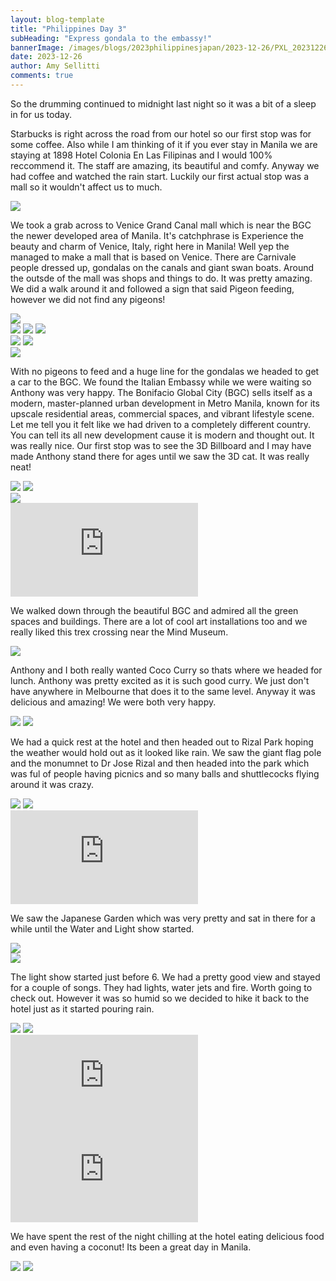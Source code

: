 ```yaml
---
layout: blog-template
title: "Philippines Day 3"
subHeading: "Express gondala to the embassy!"
bannerImage: /images/blogs/2023philippinesjapan/2023-12-26/PXL_20231226_045738843.MP_1.jpg_compressed.JPEG
date: 2023-12-26
author: Amy Sellitti
comments: true
---
```

So the drumming continued to midnight last night so it was a bit of a sleep in for us today. 

Starbucks is right across the road from our hotel so our first stop was for some coffee. Also while I am thinking of it if you ever stay in Manila we are staying at 1898 Hotel Colonia En Las Filipinas and I would 100% reccommend it. The staff are amazing, its beautiful and comfy. Anyway we had coffee and watched the rain start. Luckily our first actual stop was a mall so it wouldn't affect us to much.

<div class="center-image"><img src="/images/blogs/2023philippinesjapan/2023-12-26/PXL_20231226_031526151.MP.jpg_compressed.JPEG" /></div>

We took a grab across to Venice Grand Canal mall which is near the BGC the newer developed area of Manila. It's catchphrase is Experience the beauty and charm of Venice, Italy, right here in Manila! Well yep the managed to make a mall that is based on Venice. There are Carnivale people dressed up, gondalas on the canals and giant swan boats. Around the outsde of the mall was shops and things to do. It was pretty amazing. We did a walk around it and followed a sign that said Pigeon feeding, however we did not find any pigeons!

<div class="center-image"><img src="/images/blogs/2023philippinesjapan/2023-12-26/PXL_20231226_045317813.MP.jpg_compressed.JPEG" /></div>
<div class="grid-1l-2w">
  <img src="/images/blogs/2023philippinesjapan/2023-12-26/PXL_20231226_045133215.jpg_compressed.JPEG"/>
  <img src="/images/blogs/2023philippinesjapan/2023-12-26/PXL_20231226_045738843.MP_1.jpg_compressed.JPEG"/>
  <img src="/images/blogs/2023philippinesjapan/2023-12-26/PXL_20231226_045746221.jpg_compressed.JPEG"/>
</div>
<div class="grid-2c">
  <img src="/images/blogs/2023philippinesjapan/2023-12-26/PXL_20231226_045521386.jpg_compressed.JPEG"/>
  <img src="/images/blogs/2023philippinesjapan/2023-12-26/PXL_20231226_045234561.jpg_compressed.JPEG"/>
</div>
<div class="center-image"><img src="/images/blogs/2023philippinesjapan/2023-12-26/PXL_20231226_050333144.jpg_compressed.JPEG" /></div>

With no pigeons to feed and a huge line for the gondalas we headed to get a car to the BGC. We found the Italian Embassy while we were waiting so Anthony was very happy. The Bonifacio Global City (BGC)  sells itself as a modern, master-planned urban development in Metro Manila, known for its upscale residential areas, commercial spaces, and vibrant lifestyle scene. Let me tell you it felt like we had driven to a completely different country. You can tell its all new development cause it is modern and thought out. It was really nice. Our first stop was to see the 3D Billboard and I may have made Anthony stand there for ages until we saw the 3D cat. It was really neat!

<div class="grid-2c">
  <img src="/images/blogs/2023philippinesjapan/2023-12-26/PXL_20231226_055117488.jpg_compressed.JPEG"/>
  <img src="/images/blogs/2023philippinesjapan/2023-12-26/PXL_20231226_055153312.jpg_compressed.JPEG"/>
</div>
<div class="center-image"><img src="/images/blogs/2023philippinesjapan/2023-12-26/PXL_20231226_055556588.jpg_compressed.JPEG" /></div>
<div class="center-video"><iframe src="https://www.youtube.com/embed/Oz62876Esdw" frameborder="0" allowfullscreen></iframe></div>

We walked down through the beautiful BGC and admired all the green spaces and buildings. There are a lot of cool art installations too and we really liked this trex crossing near the Mind Museum.

<div class="center-image"><img src="/images/blogs/2023philippinesjapan/2023-12-26/PXL_20231226_060045518.jpg_compressed.JPEG" /></div>

Anthony and I both really wanted Coco Curry so thats where we headed for lunch. Anthony was pretty excited as it is such good curry. We just don't have anywhere in Melbourne that does it to the same level. Anyway it was delicious and amazing! We were both very happy. 

<div class="grid-2c">
  <img src="/images/blogs/2023philippinesjapan/2023-12-26/PXL_20231226_062728247.jpg_compressed.JPEG"/>
  <img src="/images/blogs/2023philippinesjapan/2023-12-26/PXL_20231226_062732835.jpg_compressed.JPEG"/>
</div>

We had a quick rest at the hotel and then headed out to Rizal Park hoping the weather would hold out as it looked like rain. We saw the giant flag pole and the monumnet to Dr Jose Rizal and then headed into the park which was ful of people having picnics and so many balls and shuttlecocks flying around it was crazy. 

<div class="grid-2c">
  <img src="/images/blogs/2023philippinesjapan/2023-12-26/PXL_20231226_091153713.jpg_compressed.JPEG"/>
  <img src="/images/blogs/2023philippinesjapan/2023-12-26/PXL_20231226_091310436.jpg_compressed.JPEG"/>
</div>
<div class="center-video"><iframe src="https://www.youtube.com/embed/rwWjPwpafhI" frameborder="0" allowfullscreen></iframe></div>

We saw the Japanese Garden which was very pretty and sat in there for a while until the Water and Light show started. 

<div class="center-image"><img src="/images/blogs/2023philippinesjapan/2023-12-26/PXL_20231226_092917194.jpg_compressed.JPEG" /></div>
<div class="center-image"><img src="/images/blogs/2023philippinesjapan/2023-12-26/PXL_20231226_093707888.jpg_compressed.JPEG" /></div>

The light show started just before 6. We had a pretty good view and stayed for a couple of songs. They had lights, water jets and fire. Worth going to check out. However it was so humid so we decided to hike it back to the hotel just as it started pouring rain. 

<div class="grid-2c">
  <img src="/images/blogs/2023philippinesjapan/2023-12-26/PXL_20231226_095419937.jpg_compressed.JPEG"/>
  <img src="/images/blogs/2023philippinesjapan/2023-12-26/PXL_20231226_095421438.jpg_compressed.JPEG"/>
</div>
<div class="center-video"><iframe src="https://www.youtube.com/embed/njdvsKr_6Y0" frameborder="0" allowfullscreen></iframe></div>
<div class="center-video"><iframe src="https://www.youtube.com/embed/n6ERfFeOLxE" frameborder="0" allowfullscreen></iframe></div>

We have spent the rest of the night chilling at the hotel eating delicious food and even having a coconut! Its been a great day in Manila. 

<div class="grid-2c">
  <img src="/images/blogs/2023philippinesjapan/2023-12-26/PXL_20231226_121717966.MP.jpg_compressed.JPEG"/>
  <img src="/images/blogs/2023philippinesjapan/2023-12-26/PXL_20231226_124547675.jpg_compressed.JPEG"/>
</div>


